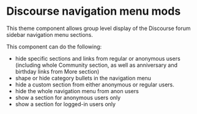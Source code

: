 # Discourse navigation menu mods
This theme component allows group level display of the Discourse forum sidebar navigation menu sections.

This component can do the following:

* hide specific sections and links from regular or anonymous users (including whole Community section, as well as anniversary and birthday links from More section)
* shape or hide category bullets in the navigation menu
* hide a custom section from either anonymous or regular users.
* hide the whole navigation menu from anon users
* show a section for anonymous users only
* show a section for logged-in users only
